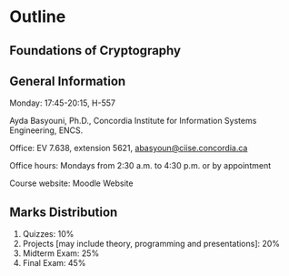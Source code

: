 # Outline

## Foundations of Cryptography

## General Information

Monday: 17:45-20:15, H-557

Ayda Basyouni, Ph.D., Concordia Institute for Information Systems Engineering, ENCS.

Office: EV 7.638, extension 5621, abasyoun@ciise.concordia.ca

Office hours: Mondays from 2:30 a.m. to 4:30 p.m. or by appointment

Course website: Moodle Website

## Marks Distribution

1. Quizzes: 10%
2. Projects \[may include theory, programming and presentations\]: 20%
3. Midterm Exam: 25%
4. Final Exam: 45%

